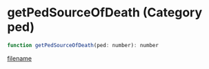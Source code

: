 # getPedSourceOfDeath (Category ped)

```js
function getPedSourceOfDeath(ped: number): number
```

[filename](getPedSourceOfDeath_m.md ':include')